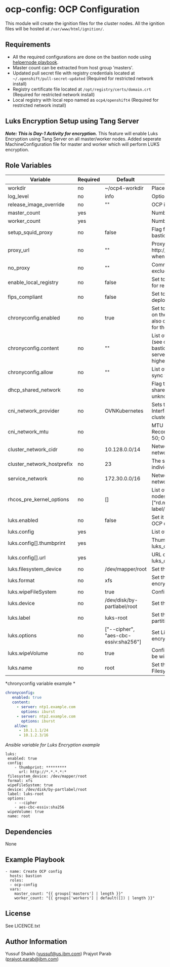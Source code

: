 ocp-config: OCP Configuration
=========

This module will create the ignition files for the cluster nodes. All the ignition files will be hosted at `/var/www/html/ignition/`.

Requirements
------------

 - All the required configurations are done on the bastion node using [helpernode playbook](https://github.com/RedHatOfficial/ocp4-helpernode).
 - Master count can be extracted from host group 'masters'.
 - Updated pull secret file with registry credentials located at `~/.openshift/pull-secret-updated` (Required for restricted network install)
 - Registry certificate file located at `/opt/registry/certs/domain.crt` (Required for restricted network install)
 - Local registry with local repo named as `ocp4/openshift4` (Required for restricted network install)
 
Luks Encryption Setup using Tang Server
---------------------------------------

**_Note: This is Day-1 Activity for encryption._**
This feature will enable Luks Encryption using Tang Server on all master/worker nodes. 
Added seperate MachineConfiguration file for master and worker which will perform LUKS encryption.

Role Variables
--------------

| Variable                    | Required | Default                               | Comments                                    |
|-----------------------------|----------|---------------------------------------|---------------------------------------------|
| workdir                     | no       | ~/ocp4-workdir                        | Place for config generation and auth files  |
| log_level                   | no       | info                                  | Option --log-level in openshift-install cmd |
| release_image_override      | no       | ""                                    | OCP image overide variable                  |
| master_count                | yes      |                                       | Number of master nodes                      |
| worker_count                | yes      |                                       | Number of worker nodes                      |
| setup_squid_proxy           | no       | false                                 | Flag for setting up squid proxy server on bastion node |
| proxy_url                   | no       | ""                                    | Proxy url eg: http://[user:passwd@]server:port (NA when setup_squid_proxy: true)|
| no_proxy                    | no       | ""                                    | Comma seperated string of domains/cidr to exclude proxy |
| enable_local_registry       | no       | false                                 | Set to true to enable usage of local registry for restricted network install |
| fips_compliant              | no       | false                                 | Set to true to enable usage of FIPS for OCP deployment |
| chronyconfig.enabled        | no       | true                                  | Set to true to enable chrony configuration on the bastion node during installation. This also configure the bastion as a NTP server for the cluster. |
| chronyconfig.content        | no       | ""                                    | List of time NTP servers and options pair (see chronyconfig examples). If empty, bastion will try sync with some default ntp server (internet) AND local HW clock (with higher stratum). |
| chronyconfig.allow          | no       | ""                                    | List of network cidr (X.X.X.X/Y) allowed to sync with bastion configured as NTP server |
| dhcp_shared_network         | no       |                                       | Flag to update DHCP server work on a shared network. (Neither ACK nor NACK unknown clients) |
| cni_network_provider        | no       | OVNKubernetes                         | Sets the default Container Network Interface (CNI) network provider for the cluster |
| cni_network_mtu             | no       |                                       | MTU value to assign to the CNI network. Recommended values for OpenshiftSDN: <NIC MTU> - 50; OVNKubernetes: <NIC MTU> - 100 |
| cluster_network_cidr        | no       | 10.128.0.0/14                         | Network (in CIDR) used for the pod networks.
| cluster_network_hostprefix  | no       | 23                                    | The subnet prefix length to assign to each individual node. (netmask in CIDR format)
| service_network             | no       | 172.30.0.0/16                         | Network (in CIDR) used for the service network.
| rhcos_pre_kernel_options    | no       | []                                    | List of day-1 kernel options for RHCOS nodes eg: ["rd.multipath=default","root=/dev/disk/by-label/dm-mpath-root"] |
| luks.enabled                | no       | false                                 | Set it true if you prefer to enable LUKS in OCP deployment |
| luks.config                 | yes      |                                       | List of tang servers and thumbprint to apply |
| luks.config[].thumbprint    | yes      |                                       | Thumbprint of tang server to be added in luks_config |
| luks.config[].url           | yes      |                                       | URL of tang server to be added in luks_config |
| luks.filesystem_device      | no       | /dev/mapper/root                      | Set the Path of device to be luks encrypted |
| luks.format                 | no       | xfs                                   | Set the Format of the FileSystem to be luks encrypted |
| luks.wipeFileSystem         | no       | true                                  | Configures the FileSystem to be wiped |
| luks.device                 | no       | /dev/disk/by-partlabel/root           | Set the Path of luks encrypted partition |
| luks.label                  | no       | luks-root                             | Set the value for user label of luks encrpted partition |
| luks.options                | no       | ["--cipher", "aes-cbc-essiv:sha256"]  | Set List of luks options for the luks encryption |
| luks.wipeVolume             | no       | true                                  | Configures the luks encrypted partition to be wiped |
| luks.name                   | no       | root                                  | Set the value for the user label of Filesystem to be luks encrypted |

*chronyconfig variable example *

```yaml
chronyconfig:
   enabled: true
   content:
     - server: ntp1.example.com
       options: iburst
     - server: ntp2.example.com
       options: iburst
    allow:
      - 10.1.1.1/24
      - 10.1.2.3/16
```

*Ansible variable for Luks Encryption example*
```
luks:
 enabled: true
 config:
    - thumbprint: *********
      url: http://*.*.*.*:*
 filesystem_device: /dev/mapper/root
 format: xfs
 wipeFileSystem: true
 device: /dev/disk/by-partlabel/root
 label: luks-root
 options:
    - --cipher
    - aes-cbc-essiv:sha256
 wipeVolume: true
 name: root
```

Dependencies
------------

None

Example Playbook
----------------

    - name: Create OCP config
      hosts: bastion
      roles:
      - ocp-config
      vars:
        master_count: "{{ groups['masters'] | length }}"
        worker_count: "{{ groups['workers'] | default([]) | length }}"

License
-------

See LICENCE.txt

Author Information
------------------

Yussuf Shaikh (yussuf@us.ibm.com)
Prajyot Parab (prajyot.parab@ibm.com)
